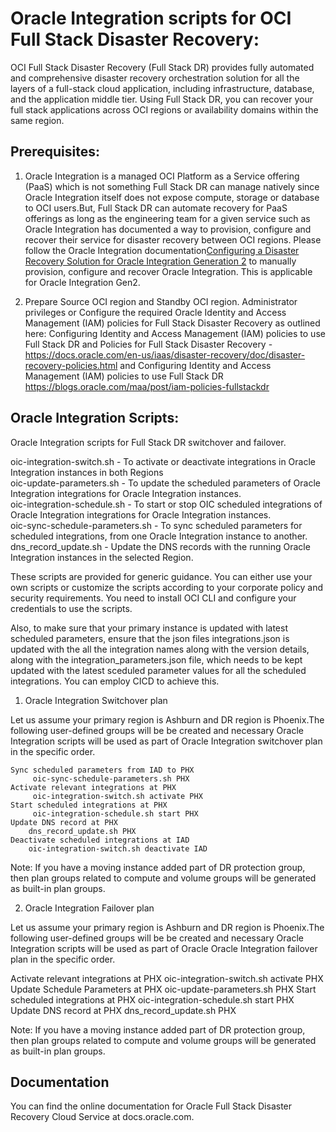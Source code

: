 # Oracle Integration scripts for OCI Full Stack Disaster Recovery:

OCI Full Stack Disaster Recovery (Full Stack DR) provides fully automated and comprehensive disaster recovery orchestration solution for all the layers of a full-stack cloud application, including infrastructure, database, and the application middle tier. Using Full Stack DR, you can recover your full stack applications across OCI regions or availability domains within the same region.

## Prerequisites:

1. Oracle Integration is a managed OCI Platform as a Service offering (PaaS) which is not something Full Stack DR can manage natively since Oracle Integration itself does not expose compute, storage or database to OCI users.But, Full Stack DR can automate recovery for PaaS offerings as long as the engineering team for a given service such as Oracle Integration has documented a way to provision, configure and recover their service for disaster recovery between OCI regions. Please follow the Oracle Integration documentation[Configuring a Disaster Recovery Solution for Oracle Integration Generation 2](https://docs.oracle.com/en/cloud/paas/integration-cloud/disaster-recovery/disaster-recovery-integrations.html#GUID-A5319115-2B0F-40EC-87C0-30A527B58A09) to manually provision, configure and recover Oracle Integration. This is applicable for Oracle Integration Gen2.

2. Prepare Source OCI region and Standby OCI region. Administrator privileges or Configure the required Oracle Identity and Access Management (IAM) policies for Full Stack Disaster Recovery as outlined here: Configuring Identity and Access Management (IAM) policies to use Full Stack DR and Policies for Full Stack Disaster Recovery -https://docs.oracle.com/en-us/iaas/disaster-recovery/doc/disaster-recovery-policies.html and Configuring Identity and Access Management (IAM) policies to use Full Stack DR https://blogs.oracle.com/maa/post/iam-policies-fullstackdr

## Oracle Integration Scripts:

Oracle Integration scripts for Full Stack DR switchover and failover.

oic-integration-switch.sh - To activate or deactivate integrations in Oracle Integration instances in both Regions  
oic-update-parameters.sh - To update the scheduled parameters of Oracle Integration integrations for Oracle Integration instances.  
oic-integration-schedule.sh - To start or stop OIC scheduled integrations of Oracle Integration integrations for Oracle Integration instances.  
oic-sync-schedule-parameters.sh - To sync scheduled parameters for scheduled integrations, from one Oracle Integration instance to another.  
dns_record_update.sh - Update the DNS records with the running Oracle Integration instances in the selected Region.  

These scripts are provided for generic guidance. You can either use your own scripts or customize the scripts according to your corporate policy and security requirements. You need to install OCI CLI and configure your credentials to use the scripts.

Also, to make sure that your primary instance is updated with latest scheduled parameters, ensure that the json files integrations.json is updated with the all the integration names along with the version details, along with the integration_parameters.json file, which needs to be kept updated with the latest sceduled parameter values for all the scheduled integrations. You can employ CICD to achieve this.

1. Oracle Integration Switchover plan

Let us assume your primary region is Ashburn and DR region is Phoenix.The following user-defined groups will be be created and necessary Oracle Integration scripts will be used as part of Oracle Integration switchover plan in the specific order.

    Sync scheduled parameters from IAD to PHX
         oic-sync-schedule-parameters.sh PHX
    Activate relevant integrations at PHX
         oic-integration-switch.sh activate PHX
    Start scheduled integrations at PHX
         oic-integration-schedule.sh start PHX
    Update DNS record at PHX
        dns_record_update.sh PHX
    Deactivate scheduled integrations at IAD
        oic-integration-switch.sh deactivate IAD

Note: If you have a moving instance added part of DR protection group, then plan groups related to compute and volume groups will be generated as built-in plan groups.

2. Oracle Integration Failover plan

Let us assume your primary region is Ashburn and DR region is Phoenix.The following user-defined groups will be be created and necessary Oracle Integration scripts will be used as part of Oracle Oracle Integration failover plan in the specific order.

Activate relevant integrations at PHX
     oic-integration-switch.sh activate PHX
Update Schedule Parameters at PHX
     oic-update-parameters.sh PHX
Start scheduled integrations at PHX
     oic-integration-schedule.sh start PHX
Update DNS record at PHX
     dns_record_update.sh PHX

Note: If you have a moving instance added part of DR protection group, then plan groups related to compute and volume groups will be generated as built-in plan groups.

## Documentation

You can find the online documentation for Oracle Full Stack Disaster Recovery Cloud Service at docs.oracle.com.

